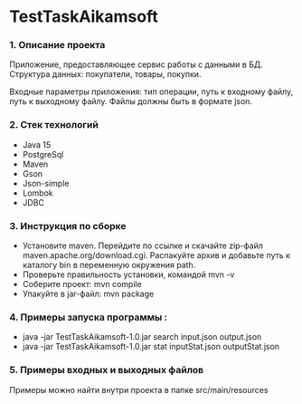 # TestTaskAikamsoft

### 1. Описание проекта
Приложение, предоставляющее сервис работы с данными в БД. Структура данных: покупатели, товары, покупки.

Входные параметры приложения: тип операции, путь к входному файлу, путь к выходному файлу. Файлы должны быть в формате json.

### 2. Стек технологий
+ Java 15
+ PostgreSql
+ Maven
+ Gson
+ Json-simple
+ Lombok
+ JDBC

### 3. Инструкция по сборке
+ Установите maven. Перейдите по ссылке и скачайте zip-файл maven.apache.org/download.cgi.
  Распакуйте архив и добавьте путь к каталогу bin в переменную окружения path.
+ Проверьте правильность установки, командой mvn -v
+ Соберите проект: mvn compile
+ Упакуйте в jar-файл: mvn package

### 4. Примеры запуска программы :
+ java -jar TestTaskAikamsoft-1.0.jar search input.json output.json
+ java -jar TestTaskAikamsoft-1.0.jar stat inputStat.json outputStat.json

### 5. Примеры входных и выходных файлов
Примеры можно найти внутри проекта в папке src/main/resources
